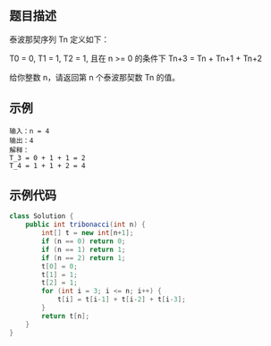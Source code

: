 ## 题目描述
泰波那契序列 Tn 定义如下： 

T0 = 0, T1 = 1, T2 = 1, 且在 n >= 0 的条件下 Tn+3 = Tn + Tn+1 + Tn+2

给你整数 n，请返回第 n 个泰波那契数 Tn 的值。

## 示例
``` text
输入：n = 4
输出：4
解释：
T_3 = 0 + 1 + 1 = 2
T_4 = 1 + 1 + 2 = 4
```

## 示例代码
``` java
class Solution {
    public int tribonacci(int n) {
        int[] t = new int[n+1];
        if (n == 0) return 0;
        if (n == 1) return 1;
        if (n == 2) return 1;
        t[0] = 0;
        t[1] = 1;
        t[2] = 1;
        for (int i = 3; i <= n; i++) {
            t[i] = t[i-1] + t[i-2] + t[i-3];
        }
        return t[n];
    }
}
```